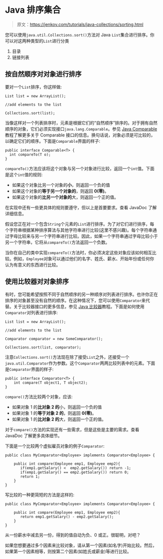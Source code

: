 # Java 排序集合

> 原文：<https://jenkov.com/tutorials/java-collections/sorting.html>

您可以使用`java.util.Collections.sort()`方法对 Java `List`集合进行排序。你可以对这两种类型的`List`进行分类

1.  目录
2.  链接列表

## 按自然顺序对对象进行排序

要对一个`List`排序，你这样做:

```
List list = new ArrayList();

//add elements to the list

Collections.sort(list);

```

当像这样对一个列表排序时，元素是根据它们的“自然顺序”排序的。对于拥有自然顺序的对象，它们必须实现接口`java.lang.Comparable`。参见 [Java Comparable](comparable.html) 教程了解更多关于 Comparable 接口的信息。换句话说，对象必须是可比较的，以确定它们的顺序。下面是`Comparable`界面的样子:

```
public interface Comparable<T> {
  int compareTo(T o);
}

```

`compareTo()`方法应该将这个对象与另一个对象进行比较，返回一个`int`值。下面是这个`int`值的规则:

*   如果这个对象比另一个对象的**小**，则返回一个负的值
*   如果这个对象的**等于另一个对象的**，则返回 **0(零)**。
*   如果这个对象的**比另一个对象的**大，则返回一个正的值。

在实现中还有一些更具体的规则要遵守，但以上是首要要求。查看 JavaDoc 了解详细信息。

假设您正在对一个包含`String`个元素的`List`进行排序。为了对它们进行排序，每个字符串根据某种排序算法与其他字符串进行比较(这里不感兴趣)。每个字符串通过字母比较来与另一个字符串进行比较。因此，如果一个字符串通过字母比较小于另一个字符串，它将从`compareTo()`方法返回一个负数。

当你在自己的类中实现`compareTo()`方法时，你必须决定这些对象应该如何相互比较。例如，`Employee`对象可以通过他们的名字、姓氏、薪水、开始年份或任何你认为有意义的东西进行比较。

## 使用比较器对对象排序

有时，您可能希望按照不同于自然顺序的另一种顺序对列表进行排序。也许你正在排序的对象甚至没有自然的顺序。在这种情况下，您可以使用`Comparator`来代替。关于比较器接口的更多信息，参见 [Java 比较器](comparator.html)教程。下面是如何使用`Comparator`对列表进行排序:

```
List list = new ArrayList();

//add elements to the list

Comparator comparator = new SomeComparator();

Collections.sort(list, comparator);

```

注意`Collections.sort()`方法现在除了接受`List`之外，还接受一个`java.util.Comparator`作为参数。这个`Comparator`两两比较列表中的元素。下面是`Comparator`界面的样子:

```
public interface Comparator<T> {
    int compare(T object1, T object2);
}

```

`compare()`方法比较两个对象，应该:

*   如果对象 1 的**比对象 2 的**小，则返回一个负的值
*   如果对象 1 的**等于对象 2 的**，则返回 **0(零)**。
*   如果对象 1 的**比对象 2 的**大，则返回一个正的值。

对于`compare()`方法的实现还有一些需求，但是这些是主要的需求。查看 JavaDoc 了解更多具体细节。

下面是一个比较两个虚拟雇员对象的例子`Comparator`:

```
public class MyComparator<Employee> implements Comparator<Employee> {

    public int compare(Employee emp1, Employee emp2){
       if(emp1.getSalary() <  emp2.getSalary()) return -1;
       if(emp1.getSalary() == emp2.getSalary()) return 0;
       return 1;
    }
}

```

写比较的一种更简短的方法是这样的:

```
public class MyComparator<Employee> implements Comparator<Employee> {

    public int compare(Employee emp1, Employee emp2){
       return emp1.getSalary() - emp2.getSalary();
    }
}

```

从一份薪水中减去另一份，得到的值自动为负、0 或正。很聪明，对吧？

如果您想要通过多个因素来比较对象，请从第一个因素(如名字)开始比较。然后，如果第一个因素相等，则按第二个因素(如姓氏或薪金)等进行比较。